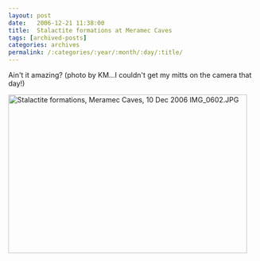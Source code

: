 ```yaml
---
layout: post
date:	2006-12-21 11:38:00
title:  Stalactite formations at Meramec Caves
tags: [archived-posts]
categories: archives
permalink: /:categories/:year/:month/:day/:title/
---
```

Ain't it amazing? (photo by KM...I couldn't get my mitts on the camera that day!)



<a href="http://www.flickr.com/photos/35949311@N00/328595862/" title="Photo Sharing"><img src="http://farm1.static.flickr.com/144/328595862_37f331ed1e.jpg" width="480" height="320" alt="Stalactite formations, Meramec Caves, 10 Dec 2006 IMG_0602.JPG" /></a>
